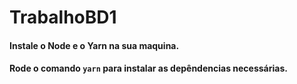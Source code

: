 # TrabalhoBD1

#### Instale o Node e o Yarn na sua maquina.
#### Rode o comando ```yarn``` para instalar as depêndencias necessárias.
 
